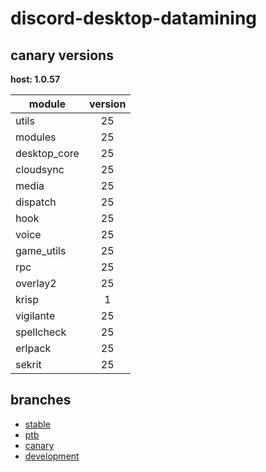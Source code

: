 # discord-desktop-datamining

## canary versions

**host: 1.0.57**

| module | version |
| ------ | :-----: |
| utils | 25 |
| modules | 25 |
| desktop_core | 25 |
| cloudsync | 25 |
| media | 25 |
| dispatch | 25 |
| hook | 25 |
| voice | 25 |
| game_utils | 25 |
| rpc | 25 |
| overlay2 | 25 |
| krisp | 1 |
| vigilante | 25 |
| spellcheck | 25 |
| erlpack | 25 |
| sekrit | 25 |

## branches

- [stable](https://github.com/OpenAsar/discord-desktop-datamining/tree/stable)
- [ptb](https://github.com/OpenAsar/discord-desktop-datamining/tree/ptb)
- [canary](https://github.com/OpenAsar/discord-desktop-datamining/tree/canary)
- [development](https://github.com/OpenAsar/discord-desktop-datamining/tree/development)